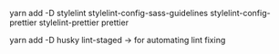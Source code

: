 yarn add -D stylelint stylelint-config-sass-guidelines stylelint-config-prettier stylelint-prettier prettier

yarn add -D husky lint-staged -> for automating lint fixing